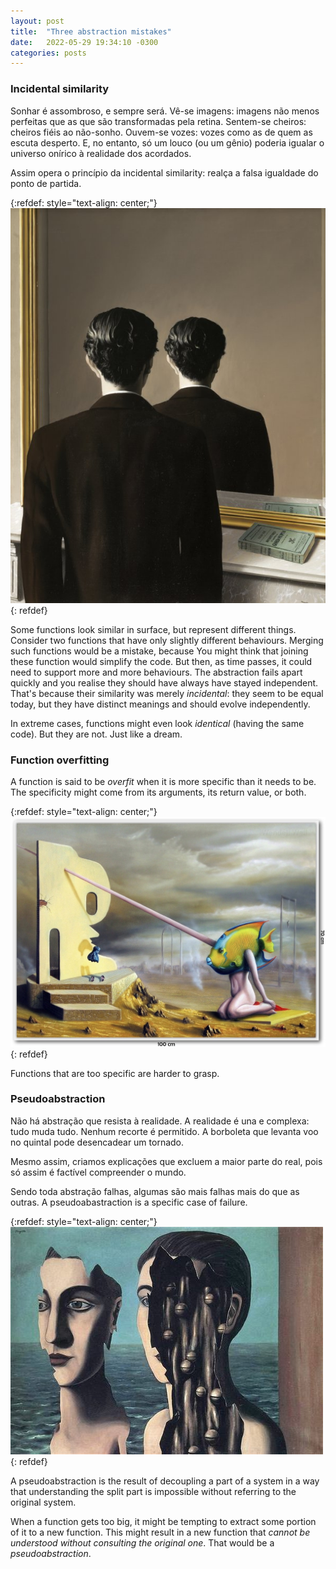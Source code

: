 ```yaml
---
layout: post
title:  "Three abstraction mistakes"
date:   2022-05-29 19:34:10 -0300
categories: posts
---
```


### Incidental similarity

Sonhar é assombroso, e sempre será.
Vê-se imagens: imagens não menos perfeitas que as que são transformadas pela retina.
Sentem-se cheiros: cheiros fiéis ao não-sonho.
Ouvem-se vozes: vozes como as de quem as escuta desperto.
E, no entanto, só um louco (ou um gênio) poderia igualar o universo onírico à realidade dos acordados.

Assim opera o princípio da incidental similarity: realça a falsa igualdade do ponto de partida.

{:refdef: style="text-align: center;"}
![la-reproduction-interdite](/assets/images/la-reproduction-interdite.jpg)
{: refdef}

Some functions look similar in surface, but represent different things.
Consider two functions that have only slightly different behaviours.
Merging such functions would be a mistake, because 
You might think that joining these function would simplify the code.
But then, as time passes, it could need to support more and more behaviours.
The abstraction fails apart quickly and you realise they should have always have stayed independent.
That's because their similarity was merely *incidental*: they seem to be equal today, but they have distinct meanings and should evolve independently.

In extreme cases, functions might even look *identical* (having the same code).
But they are not.
Just like a dream.

### Function overfitting
A function is said to be *overfit* when it is more specific than it needs to be.
The specificity might come from its arguments, its return value, or both.

{:refdef: style="text-align: center;"}
![a-demora-wendell-well](/assets/images/a-demora-wendell-well.jpg)
{: refdef}

Functions that are too specific are harder to grasp.

### Pseudoabstraction

Não há abstração que resista à realidade.
A realidade é una e complexa: tudo muda tudo.
Nenhum recorte é permitido.
A borboleta que levanta voo no quintal pode desencadear um tornado.

Mesmo assim, criamos explicações que excluem a maior parte do real, pois só assim é factível compreender o mundo.

Sendo toda abstração falhas, algumas são mais falhas mais do que as outras.
A pseudoabastraction is a specific case of failure.

{:refdef: style="text-align: center;"}
![magrete-the-double-secret](/assets/images/magrette-the-double-secret.jpg)
{: refdef}

A pseudoabstraction is the result of decoupling a part of a system in a way that understanding the split part is impossible without referring to the original system.

When a function gets too big, it might be tempting to extract some portion of it to a new function.
This might result in a new function that *cannot be understood without consulting the original one*.
That would be a *pseudoabstraction*.
